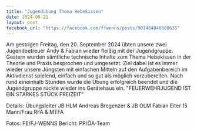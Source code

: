 ```yaml
---
title: "Jugendübung Thema Hebekissen"
date: 2024-09-21
layout: post
facebook_url: "https://facebook.com/ffwenns/posts/901484848680635"
---
```


Am gestrigen Freitag, den 20. September 2024 übten unsere zwei Jugendbetreuer Andy & Fabian wieder fleißig mit der Jugendgruppe. Gestern wurden sämtliche technische Inhalte zum Thema Hebekissen in der Theorie und Praxis besprochen und umgesetzt. Ziel dabei ist es immer wieder unsere Jüngsten mit einfachen Mitteln auf den Aufgabenbereich im Aktivdienst spielend, einfach und so gut als möglich vorzubereiten. Nach rund eineinhalb Stunden wurde die Übung erfolgreich beendet und die Jugendgruppe rückte wieder ins Gerätehaus ein. 
"FEUERWEHRJUGEND IST EIN STARKES STÜCK FREIZEIT" 

Details:
Übungsleiter JB HLM Andreas Bregenzer & JB OLM Fabian Eiter 
15 Mann/Frau 
RFA & MTFA 

Fotos: FE/FJ-WENNS
Bericht: PP/ÖA-Team
